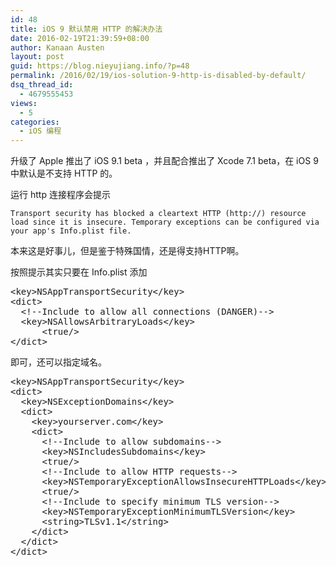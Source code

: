 ```yaml
---
id: 48
title: iOS 9 默认禁用 HTTP 的解决办法
date: 2016-02-19T21:39:59+08:00
author: Kanaan Austen
layout: post
guid: https://blog.nieyujiang.info/?p=48
permalink: /2016/02/19/ios-solution-9-http-is-disabled-by-default/
dsq_thread_id:
  - 4679555453
views:
  - 5
categories:
  - iOS 编程
---
```

<!--wp-compress-html-->

<!--wp-compress-html no compression-->

升级了 Apple 推出了 iOS 9.1 beta ，并且配合推出了 Xcode 7.1 beta，在 iOS 9 中默认是不支持 HTTP 的。
  
运行 http 连接程序会提示

<pre class="prettyprint" ><code>Transport security has blocked a cleartext HTTP (http://) resource load since it is insecure. Temporary exceptions can be configured via your app's Info.plist file.
</code></pre>

本来这是好事儿，但是鉴于特殊国情，还是得支持HTTP啊。
  
按照提示其实只要在 Info.plist 添加

<pre class="lang:xhtml decode:true">&lt;key&gt;NSAppTransportSecurity&lt;/key&gt;
&lt;dict&gt;
  &lt;!--Include to allow all connections (DANGER)--&gt;
  &lt;key&gt;NSAllowsArbitraryLoads&lt;/key&gt;
      &lt;true/&gt;
&lt;/dict&gt;</pre>

即可，还可以指定域名。

<pre class="lang:xhtml decode:true ">&lt;key&gt;NSAppTransportSecurity&lt;/key&gt;
&lt;dict&gt;
  &lt;key&gt;NSExceptionDomains&lt;/key&gt;
  &lt;dict&gt;
    &lt;key&gt;yourserver.com&lt;/key&gt;
    &lt;dict&gt;
      &lt;!--Include to allow subdomains--&gt;
      &lt;key&gt;NSIncludesSubdomains&lt;/key&gt;
      &lt;true/&gt;
      &lt;!--Include to allow HTTP requests--&gt;
      &lt;key&gt;NSTemporaryExceptionAllowsInsecureHTTPLoads&lt;/key&gt;
      &lt;true/&gt;
      &lt;!--Include to specify minimum TLS version--&gt;
      &lt;key&gt;NSTemporaryExceptionMinimumTLSVersion&lt;/key&gt;
      &lt;string&gt;TLSv1.1&lt;/string&gt;
    &lt;/dict&gt;
  &lt;/dict&gt;
&lt;/dict&gt;</pre>

&nbsp;

<!--wp-compress-html no compression-->

<!--wp-compress-html-->